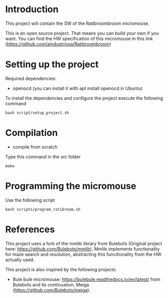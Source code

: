 # Introduction

This project will contain the SW of the Ratibroombroom micromouse.

This is an open source project. That means you can build your own if you want. You can find the HW specification of this micromouse in this link (https://github.com/aindustriosa/Ratibroombroom)

# Setting up the project

Required dependencies:

* openocd (you can install it with apt install openocd in Ubuntu)

To install the dependencies and configure the project execute the following command

```
bash script/setup_project.sh
```

# Compilation

* compile from scratch

Type this command in the *src* folder

```
make
```

# Programming the micromouse

Use the following script

```
bash scripts/program_ratibroom.sh
```

# References

This project uses a fork of the mmlib library from Bulebots (Original project here: https://github.com/Bulebots/mmlib). Mmlib implements functionality for maze search and resolution, abstracting this funcitionality from the HW actually used.

This project is also inspired by the following projects:

* Bule bule micromouse: https://bulebule.readthedocs.io/en/latest/ from Bulebots and its continuation, Meiga (https://github.com/Bulebots/meiga). 

